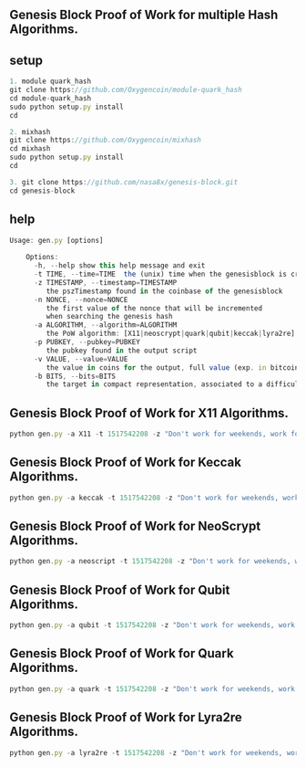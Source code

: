 ## Genesis Block Proof of Work for multiple Hash Algorithms.


## setup

```js
1. module quark_hash
git clone https://github.com/Oxygencoin/module-quark_hash
cd module-quark_hash
sudo python setup.py install
cd

2. mixhash
git clone https://github.com/Oxygencoin/mixhash
cd mixhash
sudo python setup.py install
cd

3. git clone https://github.com/nasa8x/genesis-block.git
cd genesis-block

```

## help

```js 
Usage: gen.py [options]
    
    Options:
      -h, --help show this help message and exit
      -t TIME, --time=TIME  the (unix) time when the genesisblock is created
      -z TIMESTAMP, --timestamp=TIMESTAMP
         the pszTimestamp found in the coinbase of the genesisblock
      -n NONCE, --nonce=NONCE
         the first value of the nonce that will be incremented
         when searching the genesis hash
      -a ALGORITHM, --algorithm=ALGORITHM
         the PoW algorithm: [X11|neoscrypt|quark|qubit|keccak|lyra2re]
      -p PUBKEY, --pubkey=PUBKEY
         the pubkey found in the output script
      -v VALUE, --value=VALUE
         the value in coins for the output, full value (exp. in bitcoin 5000000000 - To get other coins value: Block Value * 100000000)
      -b BITS, --bits=BITS
         the target in compact representation, associated to a difficulty of 1
```

## Genesis Block Proof of Work for X11 Algorithms.

```js
python gen.py -a X11 -t 1517542208 -z "Don't work for weekends, work for our goals - 18/Jan/2018." -p "04678afdb0fe5548271967f1a67130b7105cd6a828e03909a67962e0ea1f61deb649f6bc3f4cef38c4f35504e51ec112de5c384df7ba0b8d578a4c702b6bf11d5f"

```


## Genesis Block Proof of Work for Keccak Algorithms.

```js
python gen.py -a keccak -t 1517542208 -z "Don't work for weekends, work for our goals - 18/Jan/2018." -p "04678afdb0fe5548271967f1a67130b7105cd6a828e03909a67962e0ea1f61deb649f6bc3f4cef38c4f35504e51ec112de5c384df7ba0b8d578a4c702b6bf11d5f"

```

## Genesis Block Proof of Work for NeoScrypt Algorithms.

```js
python gen.py -a neoscript -t 1517542208 -z "Don't work for weekends, work for our goals - 18/Jan/2018." -p "04678afdb0fe5548271967f1a67130b7105cd6a828e03909a67962e0ea1f61deb649f6bc3f4cef38c4f35504e51ec112de5c384df7ba0b8d578a4c702b6bf11d5f"

```

## Genesis Block Proof of Work for Qubit Algorithms.

```js
python gen.py -a qubit -t 1517542208 -z "Don't work for weekends, work for our goals - 18/Jan/2018." -p "04678afdb0fe5548271967f1a67130b7105cd6a828e03909a67962e0ea1f61deb649f6bc3f4cef38c4f35504e51ec112de5c384df7ba0b8d578a4c702b6bf11d5f"

```

## Genesis Block Proof of Work for Quark Algorithms.

```js
python gen.py -a quark -t 1517542208 -z "Don't work for weekends, work for our goals - 18/Jan/2018." -p "04678afdb0fe5548271967f1a67130b7105cd6a828e03909a67962e0ea1f61deb649f6bc3f4cef38c4f35504e51ec112de5c384df7ba0b8d578a4c702b6bf11d5f"

```

## Genesis Block Proof of Work for Lyra2re Algorithms.

```js
python gen.py -a lyra2re -t 1517542208 -z "Don't work for weekends, work for our goals - 18/Jan/2018." -p "04678afdb0fe5548271967f1a67130b7105cd6a828e03909a67962e0ea1f61deb649f6bc3f4cef38c4f35504e51ec112de5c384df7ba0b8d578a4c702b6bf11d5f"

```
